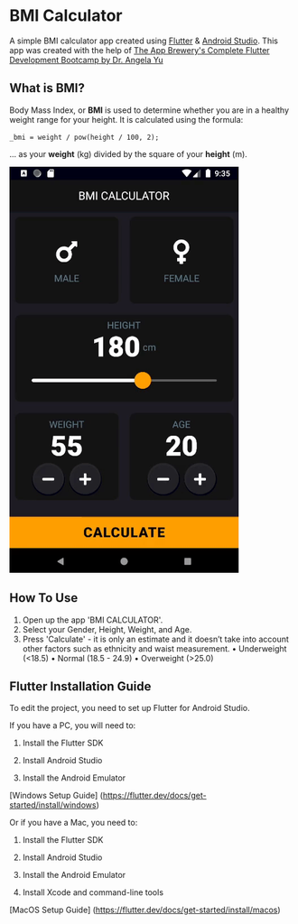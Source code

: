 # BMI Calculator

A simple BMI calculator app created using [Flutter](https://flutter.dev/) & [Android Studio](https://developer.android.com/studio).
This app was created with the help of [The App Brewery's Complete Flutter Development Bootcamp by Dr. Angela Yu](https://www.appbrewery.co/)

## What is BMI?

Body Mass Index, or **BMI** is used to determine whether you are in a healthy weight range for your height.
It is calculated using the formula:
```
_bmi = weight / pow(height / 100, 2);
```
... as your **weight** (kg) divided by the square of your **height** (m).

![bmicalculator](bmicalculator.gif)

## How To Use

1. Open up the app 'BMI CALCULATOR'.
2. Select your Gender, Height, Weight, and Age.
3. Press 'Calculate' - it is only an estimate and it doesn’t take into account other factors such as ethnicity and waist measurement.
   • Underweight (<18.5) 
   • Normal (18.5 - 24.9)
   • Overweight (>25.0)

## Flutter Installation Guide

To edit the project, you need to set up Flutter for Android Studio.

If you have a PC, you will need to:

1. Install the Flutter SDK

2. Install Android Studio

3. Install the Android Emulator

[Windows Setup Guide] (https://flutter.dev/docs/get-started/install/windows)

Or if you have a Mac, you need to:

1. Install the Flutter SDK

2. Install Android Studio

3. Install the Android Emulator

4. Install Xcode and command-line tools

[MacOS Setup Guide] (https://flutter.dev/docs/get-started/install/macos)
